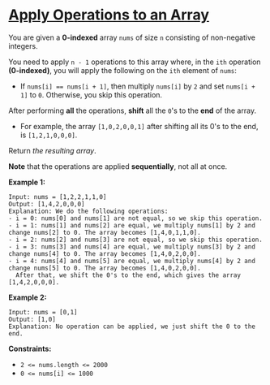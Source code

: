 [Apply Operations to an Array](https://leetcode.com/problems/apply-operations-to-an-array)
===
You are given a **0-indexed** array `nums` of size `n` consisting of non-negative integers.

You need to apply `n - 1` operations to this array where, in the `ith` operation **(0-indexed)**, you will apply the
following on the `ith` element of `nums`:

* If `nums[i] == nums[i + 1]`, then multiply `nums[i]` by `2` and set `nums[i + 1]` to `0`. Otherwise, you skip this
  operation.

After performing **all** the operations, **shift** all the `0`'s to the **end** of the array.

* For example, the array `[1,0,2,0,0,1]` after shifting all its 0's to the end, is `[1,2,1,0,0,0]`.

Return _the resulting array_.

**Note** that the operations are applied **sequentially**, not all at once.

**Example 1:**

```text
Input: nums = [1,2,2,1,1,0]
Output: [1,4,2,0,0,0]
Explanation: We do the following operations:
- i = 0: nums[0] and nums[1] are not equal, so we skip this operation.
- i = 1: nums[1] and nums[2] are equal, we multiply nums[1] by 2 and change nums[2] to 0. The array becomes [1,4,0,1,1,0].
- i = 2: nums[2] and nums[3] are not equal, so we skip this operation.
- i = 3: nums[3] and nums[4] are equal, we multiply nums[3] by 2 and change nums[4] to 0. The array becomes [1,4,0,2,0,0].
- i = 4: nums[4] and nums[5] are equal, we multiply nums[4] by 2 and change nums[5] to 0. The array becomes [1,4,0,2,0,0].
  After that, we shift the 0's to the end, which gives the array [1,4,2,0,0,0].
```

**Example 2:**

```text
Input: nums = [0,1]
Output: [1,0]
Explanation: No operation can be applied, we just shift the 0 to the end.
```

**Constraints:**

* `2 <= nums.length <= 2000`
* `0 <= nums[i] <= 1000`

